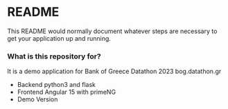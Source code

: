 # README

This README would normally document whatever steps are necessary to get your application up and running.

### What is this repository for?

It is a demo application for Bank of Greece Datathon 2023 bog.datathon.gr

- Backend python3 and flask
- Frontend Angular 15 with primeNG
- Demo Version
